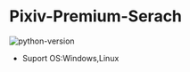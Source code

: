 # Pixiv-Premium-Serach
![python-version](https://img.shields.io/badge/python-%3E=3.11.0-green.svg)
- Suport OS:Windows,Linux
